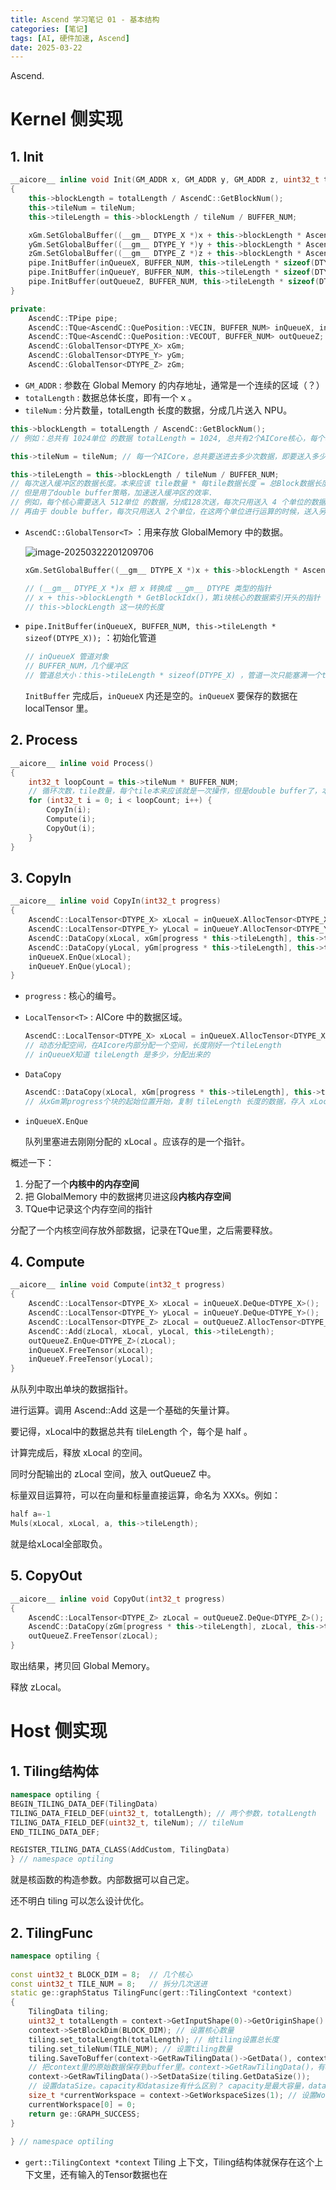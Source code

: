 ```yaml
---
title: Ascend 学习笔记 01 - 基本结构
categories: [笔记]
tags: [AI, 硬件加速, Ascend]
date: 2025-03-22
---
```


Ascend.

<!--more-->

# Kernel 侧实现



## 1. Init

```cpp
__aicore__ inline void Init(GM_ADDR x, GM_ADDR y, GM_ADDR z, uint32_t totalLength, uint32_t tileNum)
{
    this->blockLength = totalLength / AscendC::GetBlockNum(); 
    this->tileNum = tileNum;    
    this->tileLength = this->blockLength / tileNum / BUFFER_NUM;

    xGm.SetGlobalBuffer((__gm__ DTYPE_X *)x + this->blockLength * AscendC::GetBlockIdx(), this->blockLength);
    yGm.SetGlobalBuffer((__gm__ DTYPE_Y *)y + this->blockLength * AscendC::GetBlockIdx(), this->blockLength);
    zGm.SetGlobalBuffer((__gm__ DTYPE_Z *)z + this->blockLength * AscendC::GetBlockIdx(), this->blockLength);
    pipe.InitBuffer(inQueueX, BUFFER_NUM, this->tileLength * sizeof(DTYPE_X));
    pipe.InitBuffer(inQueueY, BUFFER_NUM, this->tileLength * sizeof(DTYPE_Y));
    pipe.InitBuffer(outQueueZ, BUFFER_NUM, this->tileLength * sizeof(DTYPE_Z));
}

private:
    AscendC::TPipe pipe;
    AscendC::TQue<AscendC::QuePosition::VECIN, BUFFER_NUM> inQueueX, inQueueY;
    AscendC::TQue<AscendC::QuePosition::VECOUT, BUFFER_NUM> outQueueZ;
    AscendC::GlobalTensor<DTYPE_X> xGm;
    AscendC::GlobalTensor<DTYPE_Y> yGm;
    AscendC::GlobalTensor<DTYPE_Z> zGm;
```

- `GM_ADDR` : 参数在 Global Memory 的内存地址，通常是一个连续的区域（？）
- `totalLength` : 数据总体长度，即有一个 x 。
- `tileNum` : 分片数量，totalLength 长度的数据，分成几片送入 NPU。

```cpp
this->blockLength = totalLength / AscendC::GetBlockNum(); 
// 例如：总共有 1024单位 的数据 totalLength = 1024, 总共有2个AICore核心，每个核心处理512个长度的数据。即每块要处理多长的数据

this->tileNum = tileNum; // 每一个AICore，总共要送进去多少次数据，即要送入多少个 tile

this->tileLength = this->blockLength / tileNum / BUFFER_NUM;
// 每次送入缓冲区的数据长度。本来应该 tile数量 * 每tile数据长度 = 总Block数据长度，
// 但是用了double buffer策略，加速送入缓冲区的效率.
// 例如，每个核心需要送入 512单位 的数据，分成128次送，每次只用送入 4 个单位的数据。
// 再由于 double buffer，每次只用送入 2个单位，在这两个单位进行运算的时候，送入另外2个单位
```



- `AscendC::GlobalTensor<T>` ：用来存放 GlobalMemory 中的数据。

    ![image-20250322201209706](./01/image-20250322201209706.png)

    ```cpp
    xGm.SetGlobalBuffer((__gm__ DTYPE_X *)x + this->blockLength * AscendC::GetBlockIdx(), this->blockLength);
    
    // (__gm__ DTYPE_X *)x 把 x 转换成 __gm__ DTYPE 类型的指针
    // x + this->blockLength * GetBlockIdx()，第i块核心的数据索引开头的指针
    // this->blockLength 这一块的长度
    ```



- `pipe.InitBuffer(inQueueX, BUFFER_NUM, this->tileLength * sizeof(DTYPE_X));` ：初始化管道

    ```cpp
    // inQueueX 管道对象
    // BUFFER_NUM，几个缓冲区
    // 管道总大小：this->tileLength * sizeof(DTYPE_X) ，管道一次只能塞满一个tile的数据，总共有 tileLength 个数据，每个数据 sizeof(DTYPE_X) 字节
    ```

    `InitBuffer` 完成后，`inQueueX` 内还是空的。`inQueueX` 要保存的数据在 localTensor 里。





## 2. Process

```cpp
__aicore__ inline void Process()
{
    int32_t loopCount = this->tileNum * BUFFER_NUM; 
    // 循环次数，tile数量，每个tile本来应该就是一次操作，但是double buffer了，本来的一次操作拆成了两次，每次操作的大小为原来的一半。
    for (int32_t i = 0; i < loopCount; i++) {
        CopyIn(i);
        Compute(i);
        CopyOut(i);
    }
}
```



## 3. CopyIn

```cpp
__aicore__ inline void CopyIn(int32_t progress)
{
    AscendC::LocalTensor<DTYPE_X> xLocal = inQueueX.AllocTensor<DTYPE_X>();
    AscendC::LocalTensor<DTYPE_Y> yLocal = inQueueY.AllocTensor<DTYPE_Y>();
    AscendC::DataCopy(xLocal, xGm[progress * this->tileLength], this->tileLength);
    AscendC::DataCopy(yLocal, yGm[progress * this->tileLength], this->tileLength);
    inQueueX.EnQue(xLocal);
    inQueueY.EnQue(yLocal);
}
```

- `progress` : 核心的编号。

- `LocalTensor<T>` : AICore 中的数据区域。

    ```cpp
    AscendC::LocalTensor<DTYPE_X> xLocal = inQueueX.AllocTensor<DTYPE_X>();
    // 动态分配空间，在AIcore内部分配一个空间，长度刚好一个tileLength
    // inQueueX知道 tileLength 是多少，分配出来的
    ```

- `DataCopy` 

    ```cpp
    AscendC::DataCopy(xLocal, xGm[progress * this->tileLength], this->tileLength);
    // 从xGm第progress个块的起始位置开始，复制 tileLength 长度的数据，存入 xLocal
    ```

- `inQueueX.EnQue`

    队列里塞进去刚刚分配的 xLocal 。应该存的是一个指针。

概述一下：

1. 分配了一个**内核中的内存空间**
2. 把 GlobalMemory 中的数据拷贝进这段**内核内存空间**
3. TQue中记录这个内存空间的指针

分配了一个内核空间存放外部数据，记录在TQue里，之后需要释放。



## 4. Compute

```cpp
__aicore__ inline void Compute(int32_t progress)
{
    AscendC::LocalTensor<DTYPE_X> xLocal = inQueueX.DeQue<DTYPE_X>();
    AscendC::LocalTensor<DTYPE_Y> yLocal = inQueueY.DeQue<DTYPE_Y>();
    AscendC::LocalTensor<DTYPE_Z> zLocal = outQueueZ.AllocTensor<DTYPE_Z>();
    AscendC::Add(zLocal, xLocal, yLocal, this->tileLength);
    outQueueZ.EnQue<DTYPE_Z>(zLocal);
    inQueueX.FreeTensor(xLocal);
    inQueueY.FreeTensor(yLocal);
}
```

从队列中取出单块的数据指针。

进行运算。调用 Ascend::Add 这是一个基础的矢量计算。

要记得，xLocal中的数据总共有 tileLength 个，每个是 half 。

计算完成后，释放 xLocal 的空间。

同时分配输出的 zLocal 空间，放入 outQueueZ 中。



标量双目运算符，可以在向量和标量直接运算，命名为 XXXs。例如：

```cpp
half a=-1
Muls(xLocal, xLocal, a, this->tileLength);
```

就是给xLocal全部取负。





## 5. CopyOut

```cpp
__aicore__ inline void CopyOut(int32_t progress)
{
    AscendC::LocalTensor<DTYPE_Z> zLocal = outQueueZ.DeQue<DTYPE_Z>();
    AscendC::DataCopy(zGm[progress * this->tileLength], zLocal, this->tileLength);
    outQueueZ.FreeTensor(zLocal);
}
```

取出结果，拷贝回 Global Memory。

释放 zLocal。







# Host 侧实现

## 1. Tiling结构体

```cpp
namespace optiling {
BEGIN_TILING_DATA_DEF(TilingData)
TILING_DATA_FIELD_DEF(uint32_t, totalLength); // 两个参数，totalLength
TILING_DATA_FIELD_DEF(uint32_t, tileNum); // tileNum
END_TILING_DATA_DEF;

REGISTER_TILING_DATA_CLASS(AddCustom, TilingData)
} // namespace optiling
```

就是核函数的构造参数。内部数据可以自己定。

还不明白 tiling 可以怎么设计优化。



## 2. TilingFunc

```cpp
namespace optiling {
    
const uint32_t BLOCK_DIM = 8;  // 几个核心
const uint32_t TILE_NUM = 8;   // 拆分几次送进
static ge::graphStatus TilingFunc(gert::TilingContext *context)
{
    TilingData tiling; 
    uint32_t totalLength = context->GetInputShape(0)->GetOriginShape().GetShapeSize(); // 获取第0个Input的Shape，获取原始形状，获取形状
    context->SetBlockDim(BLOCK_DIM); // 设置核心数量
    tiling.set_totalLength(totalLength); // 给tiling设置总长度
    tiling.set_tileNum(TILE_NUM); // 设置tiling数量
    tiling.SaveToBuffer(context->GetRawTilingData()->GetData(), context->GetRawTilingData()->GetCapacity()); 
    // 把context里的原始数据保存到buffer里。context->GetRawTilingData()，有data和capacity。
    context->GetRawTilingData()->SetDataSize(tiling.GetDataSize()); 
    // 设置dataSize。capacity和datasize有什么区别？ capacity是最大容量，datasize是数据大小。
    size_t *currentWorkspace = context->GetWorkspaceSizes(1); // 设置WorkSpace，不懂
    currentWorkspace[0] = 0;
    return ge::GRAPH_SUCCESS;
}
    
} // namespace optiling
```

- `gert::TilingContext *context` Tiling 上下文，Tiling结构体就保存在这个上下文里，还有输入的Tensor数据也在









